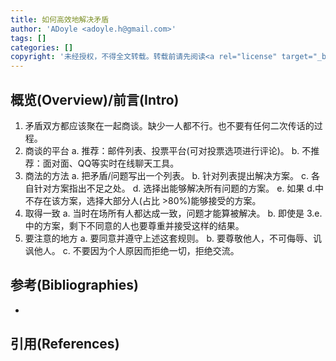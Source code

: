 ```yaml
---
title: 如何高效地解决矛盾
author: 'ADoyle <adoyle.h@gmail.com>'
tags: []
categories: []
copyright: '未经授权，不得全文转载。转载前请先阅读<a rel="license" target="_blank" href="//adoyle.me/blog/copyright.html">本站版权声明</a>'
---
```


## 概览(Overview)/前言(Intro)


<!-- more -->

1. 矛盾双方都应该聚在一起商谈。缺少一人都不行。也不要有任何二次传话的过程。
2. 商谈的平台
   a. 推荐：邮件列表、投票平台(可对投票选项进行评论)。
   b. 不推荐：面对面、QQ等实时在线聊天工具。
3. 商法的方法
   a. 把矛盾/问题写出一个列表。
   b. 针对列表提出解决方案。
   c. 各自针对方案指出不足之处。
   d. 选择出能够解决所有问题的方案。
   e. 如果 d.中不存在该方案，选择大部分人(占比 >80%)能够接受的方案。
4. 取得一致
   a. 当时在场所有人都达成一致，问题才能算被解决。
   b. 即使是 3.e.中的方案，剩下不同意的人也要尊重并接受这样的结果。
5. 要注意的地方
   a. 要同意并遵守上述这套规则。
   b. 要尊敬他人，不可侮辱、讥讽他人。
   c. 不要因为个人原因而拒绝一切，拒绝交流。

## 参考(Bibliographies)
- [][B1]

## 引用(References)
[^1]: [][R1]


<!-- 以下是相关链接 -->

[R1]: <url> "备注"

[B1]: <url> "备注"
